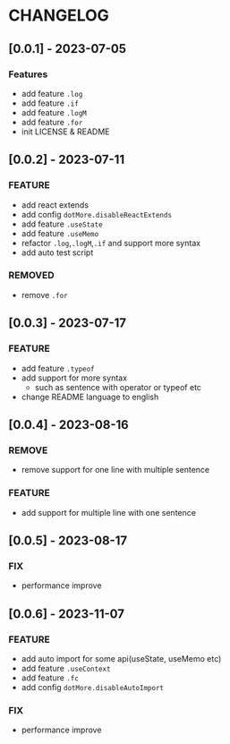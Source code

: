 # CHANGELOG
## [0.0.1] - 2023-07-05
### Features
* add feature `.log`
* add feature `.if`
* add feature `.logM`
* add feature `.for`
* init LICENSE & README

## [0.0.2] - 2023-07-11
### FEATURE
* add react extends
* add config `dotMore.disableReactExtends`
* add feature `.useState`
* add feature `.useMemo`
* refactor `.log`,`.logM`,`.if` and support more syntax
* add auto test script
### REMOVED
* remove `.for`

## [0.0.3] - 2023-07-17

### FEATURE
* add feature `.typeof`
* add support for more syntax
  * such as sentence with operator or typeof etc
* change README language to english

## [0.0.4] - 2023-08-16

### REMOVE
* remove support for one line with multiple sentence

### FEATURE
* add support for multiple line with one sentence

## [0.0.5] - 2023-08-17

### FIX
* performance improve

## [0.0.6] - 2023-11-07

### FEATURE
* add auto import for some api(useState, useMemo etc)
* add feature `.useContext`
* add feature `.fc`
* add config `dotMore.disableAutoImport`

### FIX
* performance improve